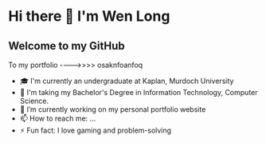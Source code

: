 # Hi there 👋 I'm Wen Long

## Welcome to my GitHub

To my portfolio ---->>>> osaknfoanfoq


- 🎓 I'm currently an undergraduate at Kaplan, Murdoch University
- 📖 I'm taking my Bachelor's Degree in Information Technology, Computer Science.
- 🔭 I’m currently working on my personal portfolio website
- 📫 How to reach me: ...
- ⚡ Fun fact: I love gaming and problem-solving
